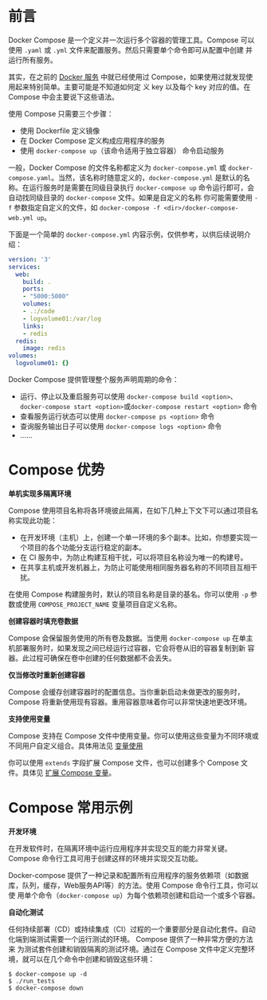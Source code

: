 # 前言

Docker Compose 是一个定义并一次运行多个容器的管理工具。Compose 可以使用 `.yaml` 或 `.yml` 文件来配置服务。然后只需要单个命令即可从配置中创建
并运行所有服务。

其实，在之前的 [Docker 服务](../../get-started/Services.md) 中就已经使用过 Compose，如果使用过就发现使用起来特别简单。主要可能是不知道如何定
义 key 以及每个 key 对应的值。在 Compose 中会主要说下这些语法。

使用 Compose 只需要三个步骤：

- 使用 Dockerfile 定义镜像
- 在 Docker Compose 定义构成应用程序的服务
- 使用 `docker-compose up`（该命令适用于独立容器） 命令启动服务

一般，Docker Compose 的文件名称都定义为 `docker-compose.yml` 或 `docker-compose.yaml`。当然，该名称时随意定义的，`docker-compose.yml`
是默认的名称。在运行服务时是需要在同级目录执行 `docker-compose up` 命令运行即可，会自动找同级目录的 `docker-compose` 文件。如果是自定义的名称
你可能需要使用 `-f` 参数指定自定义的文件，如 `docker-compose -f <dir>/docker-compose-web.yml up`。

下面是一个简单的 `docker-compose.yml` 内容示例，仅供参考，以供后续说明介绍：

```yaml
version: '3'
services:
  web:
    build: .
    ports:
    - "5000:5000"
    volumes:
    - .:/code
    - logvolume01:/var/log
    links:
    - redis
  redis:
    image: redis
volumes:
  logvolume01: {}
```

Docker Compose 提供管理整个服务声明周期的命令：

- 运行、停止以及重启服务可以使用 `docker-compose build <option>`、`docker-compose start <option>`或`docker-compose restart <option>` 命令
- 查看服务运行状态可以使用 `docker-compose ps <option>` 命令
- 查询服务输出日子可以使用 `docker-compose logs <option>` 命令
- ......

# Compose 优势

**单机实现多隔离环境**

Compose 使用项目名称将各环境彼此隔离，在如下几种上下文下可以通过项目名称实现此功能：

- 在开发环境（主机）上，创建一个单一环境的多个副本。比如，你想要实现一个项目的各个功能分支运行稳定的副本。
- 在 CI 服务中，为防止构建互相干扰，可以将项目名称设为唯一的构建号。
- 在共享主机或开发机器上，为防止可能使用相同服务器名称的不同项目互相干扰。

在使用 Compose 构建服务时，默认的项目名称是目录的基名。你可以使用 `-p` 参数或使用 `COMPOSE_PROJECT_NAME` 变量项目自定义名称。

**创建容器时填充卷数据**

Compose 会保留服务使用的所有卷及数据。当使用 `docker-compose up` 在单主机部署服务时，如果发现之间已经运行过容器，它会将卷从旧的容器复制到新
容器。此过程可确保在卷中创建的任何数据都不会丢失。

**仅当修改时重新创建容器**

Compose 会缓存创建容器时的配置信息。当你重新启动未做更改的服务时，Compose 将重新使用现有容器。重用容器意味着你可以非常快速地更改环境。

**支持使用变量**

Compose 支持在 Compose 文件中使用变量。你可以使用这些变量为不同环境或不同用户自定义组合。具体用法见 [变量使用]()

你可以使用 `extends` 字段扩展 Compose 文件，也可以创建多个 Compose 文件。具体见 [扩展 Compose 变量]()。

# Compose 常用示例

**开发环境**

在开发软件时，在隔离环境中运行应用程序并实现交互的能力非常关键。Compose 命令行工具可用于创建这样的环境并实现交互功能。

Docker-compose 提供了一种记录和配置所有应用程序的服务依赖项（如数据库，队列，缓存，Web服务API等）的方法。使用 Compose 命令行工具，你可以使
用单个命令（`docker-compose up`）为每个依赖项创建和启动一个或多个容器。

**自动化测试**

任何持续部署（CD）或持续集成（CI）过程的一个重要部分是自动化套件。自动化端到端测试需要一个运行测试的环境。 Compose 提供了一种非常方便的方法来
为测试套件创建和销毁隔离的测试环境。通过在 Compose 文件中定义完整环境，就可以在几个命令中创建和销毁这些环境：

```
$ docker-compose up -d
$ ./run_tests
$ docker-compose down
```